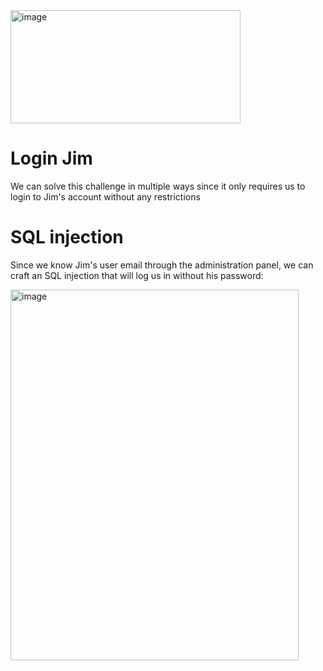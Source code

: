 <img width="368" height="181" alt="image" src="https://github.com/user-attachments/assets/97e869d5-77e8-476f-9fe8-3e0fc7b3a071" />

# Login Jim
We can solve this challenge in multiple ways since it only requires us to login to Jim's account without any restrictions

# SQL injection
Since we know Jim's user email through the administration panel, we can craft an SQL injection that will log us in without his password:

<img width="461" height="593" alt="image" src="https://github.com/user-attachments/assets/b8cd7614-ca5a-49a4-8b97-c1f2955ce6db" />
